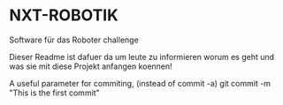NXT-ROBOTIK
===========

Software für das Roboter challenge


Dieser Readme ist dafuer da um leute zu informieren worum es geht und was sie mit diese Projekt anfangen koennen!

A useful parameter for commiting, (instead of commit -a)
git commit -m "This is the first commit"
